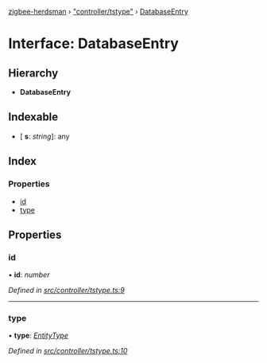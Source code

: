 [zigbee-herdsman](../README.md) › ["controller/tstype"](../modules/_controller_tstype_.md) › [DatabaseEntry](_controller_tstype_.databaseentry.md)

# Interface: DatabaseEntry

## Hierarchy

* **DatabaseEntry**

## Indexable

* \[ **s**: *string*\]: any

## Index

### Properties

* [id](_controller_tstype_.databaseentry.md#id)
* [type](_controller_tstype_.databaseentry.md#type)

## Properties

###  id

• **id**: *number*

*Defined in [src/controller/tstype.ts:9](https://github.com/Koenkk/zigbee-herdsman/blob/293b172/src/controller/tstype.ts#L9)*

___

###  type

• **type**: *[EntityType](../modules/_controller_tstype_.md#entitytype)*

*Defined in [src/controller/tstype.ts:10](https://github.com/Koenkk/zigbee-herdsman/blob/293b172/src/controller/tstype.ts#L10)*

